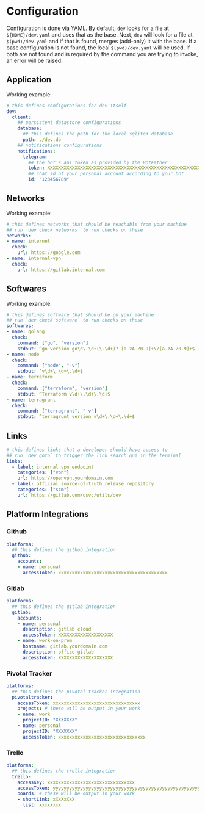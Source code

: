 # Configuration

Configuration is done via YAML. By default, `dev` looks for a file at `${HOME}/dev.yaml` and uses that as the base. Next, `dev` will look for a file at `$(pwd)/dev.yaml` and if that is found, merges (add-only) it with the base. If a base configuration is not found, the local `$(pwd)/dev.yaml` will be used. If both are not found and is required by the command you are trying to invoke, an error will be raised.

## Application

Working example:

```yaml
# this defines configurations for dev itself
dev:
  client:
    ## persistent datastore configurations
    database:
      ## this defines the path for the local sqlite3 database
      path: ./dev.db
    ## notifications configurations
    notifications:
      telegram:
        ## the bot's api token as provided by the BotFather
        token: XXXXXXXXXXXXXXXXXXXXXXXXXXXXXXXXXXXXXXXXXXXXXXXXXXXXXXXXXXXXXXXX
        ## chat id of your personal account according to your bot
        id: "123456789"
```

## Networks

Working example:

```yaml
# this defines networks that should be reachable from your machine
## run `dev check networks` to run checks on these
networks:
- name: internet
  check:
    url: https://google.com
- name: internal-vpn
  check:
    url: https://gitlab.internal.com
```

## Softwares

Working example:

```yaml
# this defines software that should be on your machine
## run `dev check software` to run checks on these
softwares:
- name: golang
  check:
    command: ["go", "version"]
    stdout: ^go version go\d\.\d+(\.\d+)? [a-zA-Z0-9]+\/[a-zA-Z0-9]+$
- name: node
  check:
    command: ["node", "-v"]
    stdout: ^v\d+\.\d+\.\d+$
- name: terraform
  check:
    command: ["terraform", "version"]
    stdout: ^Terraform v\d+\.\d+\.\d+$
- name: terragrunt
  check:
    command: ["terragrunt", "-v"]
    stdout: ^terragrunt version v\d+\.\d+\.\d+$
```

## Links

```yaml
# this defines links that a developer should have access to
## run `dev goto` to trigger the link search gui in the terminal
links:
  - label: internal vpn endpoint
    categories: ["vpn"]
    url: https://openvpn.yourdomain.com
  - label: official source-of-truth release repository
    categories: ["scm"]
    url: https://gitlab.com/usvc/utils/dev
```

## Platform Integrations

### Github

```yaml
platforms:
  ## this defines the github integration  
  github:
    accounts:
    - name: personal
      accessToken: xxxxxxxxxxxxxxxxxxxxxxxxxxxxxxxxxxxxxxxx
```

### Gitlab

```yaml
platforms:
  ## this defines the gitlab integration  
  gitlab:
    accounts:
    - name: personal
      description: gitlab cloud
      accessToken: XXXXXXXXXXXXXXXXXXXX
    - name: work-on-prem
      hostname: gitlab.yourdomain.com
      description: office gitlab
      accessToken: XXXXXXXXXXXXXXXXXXXX
```

### Pivotal Tracker

```yaml
platforms:
  ## this defines the pivotal tracker integration
  pivotaltracker:
    accessToken: xxxxxxxxxxxxxxxxxxxxxxxxxxxxxxxx
    projects: # these will be output in your work
    - name: work
      projectID: "XXXXXXX"
    - name: personal
      projectID: "XXXXXXX"
      accessToken: xxxxxxxxxxxxxxxxxxxxxxxxxxxxxxxx
```

### Trello

```yaml
platforms:
  ## this defines the trello integration  
  trello:
    accessKey: xxxxxxxxxxxxxxxxxxxxxxxxxxxxxxxx
    accessToken: yyyyyyyyyyyyyyyyyyyyyyyyyyyyyyyyyyyyyyyyyyyyyyyyyyyyyyyyyyyyyyyy
    boards: # these will be output in your work
    - shortLink: xXxXxXxX
      list: xxxxxxxx
```


